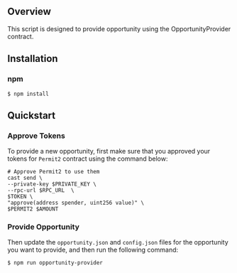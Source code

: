 ## Overview

This script is designed to provide opportunity using the OpportunityProvider contract.

## Installation

### npm

```
$ npm install
```

## Quickstart

### Approve Tokens

To provide a new opportunity, first make sure that you approved your tokens for `Permit2` contract using the command below:

```
# Approve Permit2 to use them
cast send \
--private-key $PRIVATE_KEY \
--rpc-url $RPC_URL  \
$TOKEN \
"approve(address spender, uint256 value)" \
$PERMIT2 $AMOUNT
```

### Provide Opportunity

Then update the `opportunity.json` and `config.json` files for the opportunity you want to provide, and then run the following command:

```
$ npm run opportunity-provider
```

